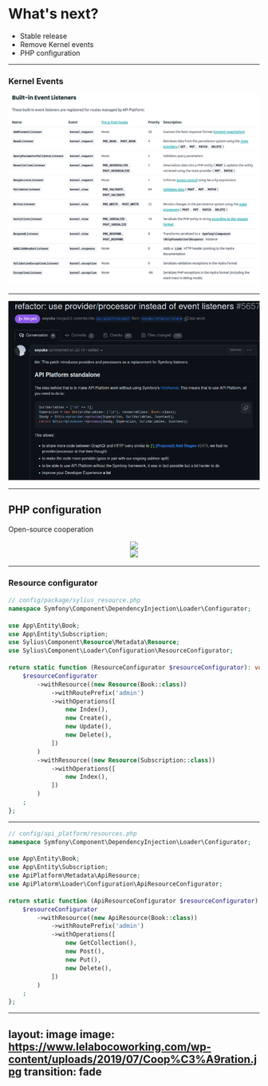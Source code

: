 # What's next?

<v-clicks>

* Stable release
* Remove Kernel events
* PHP configuration

</v-clicks>

---

### Kernel Events

<img alt="Kernel events" src="/kernel_events.png">

---

<img alt="Kernel events" src="/remove_event_listeners.png">

---

## PHP configuration

Open-source cooperation

<div align="center">
<img class="w-75" align="center" src="https://sylius.com/wp-content/uploads/2021/03/sylius-logo_sylius-logo-light-1024x422.jpg">
</div>

<div align="center">
<img class="w-75" src="https://api-platform.com/logo.png">
</div>

---

### Resource configurator

```php {all|9|9,7|11|11,6|12|13-18|20|21-23}
// config/package/sylius_resource.php
namespace Symfony\Component\DependencyInjection\Loader\Configurator;

use App\Entity\Book;
use App\Entity\Subscription;
use Sylius\Component\Resource\Metadata\Resource;
use Sylius\Component\Loader\Configuration\ResourceConfigurator;

return static function (ResourceConfigurator $resourceConfigurator): void {
    $resourceConfigurator
        ->withResource((new Resource(Book::class))
            ->withRoutePrefix('admin')
            ->withOperations([
                new Index(),
                new Create(),
                new Update(),
                new Delete(),    
            ])
        )
        ->withResource((new Resource(Subscription::class))
            ->withOperations([
                new Index(),
            ])
        )
    ;
};
```

---

```php {all|9|9,7|11|11,6|12|13-18}
// config/api_platform/resources.php
namespace Symfony\Component\DependencyInjection\Loader\Configurator;

use App\Entity\Book;
use App\Entity\Subscription;
use ApiPlatform\Metadata\ApiResource;
use ApiPlatorm\Loader\Configuration\ApiResourceConfigurator;

return static function (ApiResourceConfigurator $resourceConfigurator): void {
    $resourceConfigurator
        ->withResource((new ApiResource(Book::class))
            ->withRoutePrefix('admin')
            ->withOperations([
                new GetCollection(),
                new Post(),
                new Put(),
                new Delete(),    
            ])
        )
    ;
};

```

---
layout: image
image: https://www.lelabocoworking.com/wp-content/uploads/2019/07/Coop%C3%A9ration.jpg
transition: fade
---